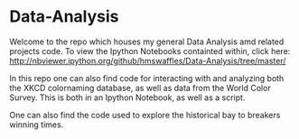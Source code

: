 Data-Analysis
=============

Welcome to the repo which houses my general Data Analysis amd related projects code. To view the Ipython Notebooks containted within, click here: http://nbviewer.ipython.org/github/hmswaffles/Data-Analysis/tree/master/

In this repo one can also find code for interacting with and analyzing both the XKCD colornaming database, as well as data from the World Color Survey. This is both in an Ipython Notebook, as well as a script. 

One can also find the code used to explore the historical bay to breakers winning times.

